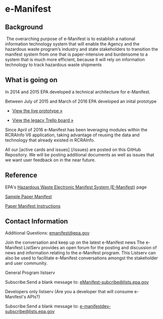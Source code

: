 # e-Manifest

## Background
  The overarching purpose of e-Manifest is to establish a national information technology system that will enable the Agency and the hazardous waste program’s industry and state stakeholders to transition the manifest system from one that is paper-intensive and burdensome to a system that is much more efficient, because it will rely on information technology to track hazardous waste shipments

## What is going on
In 2014 and 2015 EPA developed a technical architecture for e-Manifest.

Between July of 2015 and March of 2016 EPA developed an inital prototype

  * [View the live prototype »](https://e-manifest.epa.gov)

  * [View the legacy Trello board »](https://e-manifest.epa.gov)

Since April of 2016 e-Manifest has been leveraging modules within the RCRAInfo V6 application, taking advantage of reusing the data and technology that already existed in RCRAInfo.

All our [active cards and issues] (/issues) are posted on this GitHub Repository.  We will be posting additional documents as well as issues that we want user feedback on in the near future.  
   
## Reference

EPA's [Hazardous Waste Electronic Manifest System (E-Manifest)](https://www.epa.gov/hwgenerators/hazardous-waste-electronic-manifest-system-e-manifest) page 

[Sample Paper Manifest](https://www.epa.gov/sites/production/files/2015-06/documents/newform.pdf) 

[Paper Manifest Instructions](http://www3.epa.gov/epawaste/hazard/transportation/manifest/pdf/man-inst.pdf)


## Contact Information
Additional Questions: emanifest@epa.gov

Join the conversation and keep up on the latest e-Manifest news
The e-Manifest ListServ provides an open forum for the posting and discussion of news and information relating to the e-Manifest program. This Listserv can also be used to facilitate e-Manifest conversations amongst the stakeholder and user community.

General Program listserv

Subscribe:Send a blank message to: eManifest-subcribe@lists.epa.gov

Developers only listserv (Are you a developer that will consume e-Manifest's APIs?)

Subscribe:Send a blank message to: e-manifestdev-subscribe@lists.epa.gov

